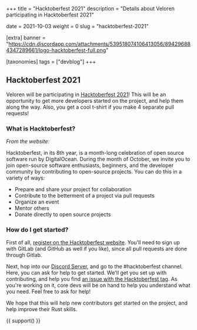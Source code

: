 +++
title = "Hacktoberfest 2021"
description = "Details about Veloren participating in Hacktoberfest 2021"

date = 2021-10-03
weight = 0
slug = "hacktoberfest-2021"

[extra]
banner = "https://cdn.discordapp.com/attachments/539518074106413056/894296884347289661/logo-hacktoberfest-full.png"

[taxonomies]
tags = ["devblog"]
+++

## Hacktoberfest 2021

Veloren will be participating in [Hacktoberfest
2021](https://hacktoberfest.digitalocean.com/)! This will be an opportunity to
get more developers started on the project, and help them along the way. Also,
you get a cool t-shirt if you make 4 separate pull requests!

### What is Hacktoberfest?

*From the website:*

Hacktoberfest, in its 8th year, is a month-long celebration of open source
software run by DigitalOcean. During the month of October, we invite you to join
open-source software enthusiasts, beginners, and the developer community by
contributing to open-source projects. You can do this in a variety of ways:

- Prepare and share your project for collaboration
- Contribute to the betterment of a project via pull requests
- Organize an event
- Mentor others
- Donate directly to open source projects

### How do I get started?

First of all, [register on the Hacktoberfest
website](https://hacktoberfest.digitalocean.com/register). You'll need to sign
up with GitLab (and GitHub as well if you like), since all pull requests are
done through Gitlab.

Next, hop into our [Discord Server](https://discord.gg/ecUxc9N), and go to the
#hacktoberfest channel. Here, you can ask for help to get started. We'll get you
set up with contributing, and help you find [an issue with the Hacktoberfest
tag](https://gitlab.com/veloren/veloren/-/issues?label_name=hacktoberfest). As
you're working on it, core devs will be on hand to help you understand what you
need. Feel free to ask for help!

We hope that this will help new contributors get started on the project, and
help improve their Rust skills.

{{ support() }}
